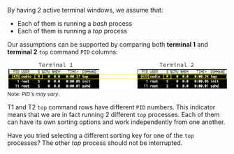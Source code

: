 By having 2 active terminal windows, we assume that: 

- Each of them is running a _bash_ process
- Each of them is running a _top_ process

Our assumptions can be supported by comparing both __terminal 1__ and __terminal 2__ `top` command `PID` columns:

![cli6-top-cmd-terminals](.guides/img/cli6-top-cmd-terminals.png)
<small>Note: _PID's may vary_</small>.

T1 and T2 `top` command rows have different `PID` numbers. This indicator means that we are in fact running 2 different `top` processes. Each of them can have its own sorting options and work independently from one another. 

Have you tried selecting a different sorting key for one of the `top` processes? The other _top_ process should not be interrupted.